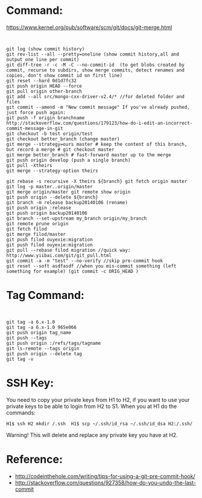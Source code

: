 # Command:

https://www.kernel.org/pub/software/scm/git/docs/git-merge.html

```
```
<div>
<code>
git log (show commit history)  
git rev-list --all --pretty=oneline (show commit history,all and output one line per commit)  
git diff-tree -r -c -M -C --no-commit-id <commit-sha> (to get blobs created by commit, recurse to subdirs, show merge commits, detect renames and copies, don't show commit id on first line)  
git reset --hard 0d1d7fc32  
git push origin HEAD --force  
git pull origin other-branch  
git add --all src/mongo-cxx-driver-v2.4/* //for deleted folder and files  
git commit --amend -m "New commit message" If you've already pushed, just force push again:   
git push -f origin branchname http://stackoverflow.com/questions/179123/how-do-i-edit-an-incorrect-commit-message-in-git  
git checkout -b test origin/test  
git checkout better_branch (change master)  
git merge --strategy=ours master # keep the content of this branch, but record a merge # git checkout master  
git merge better_branch # fast-forward master up to the merge  
git push origin develop (push a single branch)  
git pull -Xtheirs  
git merge --strategy-option theirs￼￼￼￼￼￼￼￼￼￼￼￼￼￼￼￼￼￼￼￼￼￼￼￼￼￼￼￼￼￼￼￼￼￼￼￼￼￼￼  
git rebase -s recursive -X theirs ${branch} git fetch origin master  
git log -p master..origin/master  
git merge origin/master git remote show origin  
git push origin --delete ${branch}  
git branch -m release backup20140106 (rename)  
git push origin :release  
git push origin backup20140106  
git branch --set-upstream my_branch origin/my_branch  
git remote prune origin  
git fetch filod  
git merge filod/master  
git push filod ouyexie:migration
git push filod ouyexie:migration
git pull --rebase filod migration //quick way: http://www.yiibai.com/git/git_pull.html
git commit -a -m "test" --no-verify //skip pre-commit hook
git reset --soft asdfasdf //when you mis-commit something (left something for example) (git commit -c ORIG_HEAD )
</code>
</div>


# Tag Command:

```
```
<div>
<code>
git tag -a 6.x-1.0  
git tag -a 6.x-1.0 965e066  
git push origin tag_name  
git push --tags  
git push origin :/refs/tags/tagname  
git ls-remote --tags origin  
git push origin --delete tag <tagname>
git tag -v <tagname>
</code>
</div>

# SSH Key:
You need to copy your private keys from H1 to H2, if you want to use your private keys to be able to login from H2 to S1. When you at H1 do the commands:

```
H1$ ssh H2 mkdir /.ssh  H1$ scp ~/.ssh/id_rsa ~/.ssh/id_dsa H2:/.ssh/
```

Warning! This will delete and replace any private key you have at H2.

# Reference:

 - http://codeinthehole.com/writing/tips-for-using-a-git-pre-commit-hook/
 - http://stackoverflow.com/questions/927358/how-do-you-undo-the-last-commit
